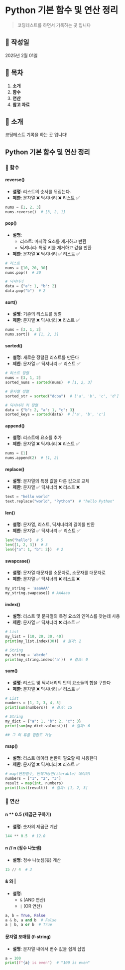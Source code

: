 # Python 기본 함수 및 연산 정리

> 코딩테스트를 하면서 기록하는 곳 입니다

## 📅 작성일

2025년 2월 01일

## 📌 목차

1. **소개**
2. **함수**
3. **연산**
4. **참고 자료**

## 📝 소개

코딩테스트 기록을 하는 곳 입니다!

## Python 기본 함수 및 연산 정리

### 📌 함수

#### reverse()

- **설명**: 리스트의 순서를 뒤집는다.
- **제한**: 문자열 ❌ 딕셔너리 ❌ 리스트 ✅

```python
nums = [1, 2, 3]
nums.reverse()  # [3, 2, 1]
```

#### pop()

- **설명**:
  - 리스트: 마지막 요소를 제거하고 반환
  - 딕셔너리: 특정 키를 제거하고 값을 반환
- **제한**: 문자열 ❌ 딕셔너리 ✅ 리스트 ✅

```python
# 리스트
nums = [10, 20, 30]
nums.pop()  # 30

# 딕셔너리
data = {"a": 1, "b": 2}
data.pop("b")  # 2
```

#### sort()

- **설명**: 기존의 리스트를 정렬
- **제한**: 문자열 ❌ 딕셔너리 ❌ 리스트 ✅

```python
nums = [3, 1, 2]
nums.sort()  # [1, 2, 3]
```

#### sorted()

- **설명**: 새로운 정렬된 리스트를 만든다
- **제한**: 문자열 ✅ 딕셔너리 ✅ 리스트 ✅

```python
# 리스트 정렬
nums = [3, 1, 2]
sorted_nums = sorted(nums)  # [1, 2, 3]

# 문자열 정렬
sorted_str = sorted("dcba")  # ['a', 'b', 'c', 'd']

# 딕셔너리 키 정렬
data = {"b": 2, "a": 1, "c": 3}
sorted_keys = sorted(data)  # ['a', 'b', 'c']
```

#### append()

- **설명**: 리스트에 요소를 추가
- **제한**: 문자열 ❌ 딕셔너리 ❌ 리스트 ✅

```python
nums = [1]
nums.append(2)  # [1, 2]
```

#### replace()

- **설명**: 문자열의 특정 값을 다른 값으로 교체
- **제한**: 문자열 ✅ 딕셔너리 ❌ 리스트 ❌

```python
text = "hello world"
text.replace("world", "Python")  # "hello Python"
```

#### len()

- **설명**: 문자열, 리스트, 딕셔너리의 길이를 반환
- **제한**: 문자열 ✅ 딕셔너리 ✅ 리스트 ✅

```python
len("hello")  # 5
len([1, 2, 3])  # 3
len({"a": 1, "b": 2})  # 2
```

#### swapcase()

- **설명**: 문자열 대문자를 소문자로, 소문자를 대문자로
- **제한**: 문자열 ✅ 딕셔너리 ❌ 리스트 ❌

```python
my_string = 'aaaAAA'
my_string.swapcase() # AAAaaa
```

#### index()

- **설명**: 리스트 및 문자열의 특정 요소의 인덱스를 찾는데 사용
- **제한**: 문자열 ✅ 딕셔너리 ❌ 리스트 ✅

```python
# List
my_list = [10, 20, 30, 40]
print(my_list.index(30))  # 결과: 2

# String
my_string = 'abcde'
print(my_string.index('a'))  # 결과: 0
```

#### sum()

- **설명**: 리스트 및 딕셔너리의 안의 요소들의 합을 구한다
- **제한**: 문자열 ❌ 딕셔너리 ✅ 리스트 ✅

```python
# List
numbers = [1, 2, 3, 4, 5]
print(sum(numbers))  # 결과: 15

# String
my_dict = {"a": 1, "b": 2, "c": 3}
print(sum(my_dict.values()))  # 결과: 6

## 그 외 튜플 집합도 가능
```

#### map()

- **설명**: 리스트 데이터 변환이 필요할 때 사용한다
- **제한**: 문자열 ❌ 딕셔너리 ❌ 리스트 ✅

```python
# map(변환함수, 반복가능한(iterable) 데이터)
numbers = ["1", "2", "3"]
result = map(int, numbers)
print(list(result))  # 결과: [1, 2, 3]
```

### 📌 연산

#### n \*\* 0.5 (제곱근 구하기)

- **설명**: 숫자의 제곱근 계산

```python
144 ** 0.5  # 12.0
```

#### n // n (정수 나눗셈)

- **설명**: 정수 나눗셈(몫) 계산

```python
15 // 4  # 3
```

#### & 와 |

- **설명**:
  - `&` (AND 연산)
  - `|` (OR 연산)

```python
a, b = True, False
a & b, a and b  # False
a | b, a or b  # True
```

#### 문자열 포매팅 (f-string)

- **설명**: 문자열 내에서 변수 값을 쉽게 삽입

```python
a = 100
print(f"{a} is even")  # "100 is even"
```
